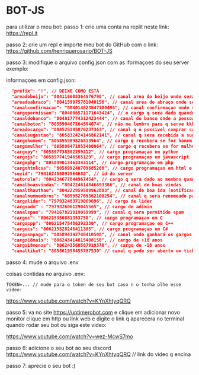# BOT-JS
para utilizar o meu bot:
passo 1: crie uma conta na replit neste link: https://repl.it

passo 2: crie um repl e importe meu bot do GitHub com o link: https://github.com/henriquerosario/BOT-JS

passo 3: modifique o arquivo config.json com as iformaçoes do seu server exemplo: 


informaçoes em config.json:
```json
  "prefix": "!", // DEIXE COMO ESTÁ
  "areadobeijo": "804116608364576790", // canal area do beijo onde sera permitido beijar
  "areadoabraco": "804159975781040158", // canal area do abraço onde sera permitido abraçar
  "canalconfirmacao": "804014823847100496", // canal confirmaçao onde sera permitido confirmar
  "cargopermissao": "804006571171643424", // o cargo q sera dado quando a pessoa clicar para desbloquear o server
  "canaldobanco": "804817774312423444", // canal do banco onde a pessoa pode consultar seu dinheiro
  "canalboton": "805590467164504074", // não me lembro para q serve kkkkk
  "areadocargo": "804525195876237363", // canal q é possivel comprar cargos
  "canalsugestao": "805832424146862141", // canal q sera recebida a sugestão do membro para todos voterem y/n
  "cargohomem": "805895989826813964", // cargo q recebera se for homem
  "cargomulher": "805896471853400064", // cargo q recebera se for mulher
  "cargopy": "805897738302259212", // cargo programaçao em python
  "cargojs": "805897741946585129", // cargo programaçao em javascript
  "cargophp": "805899013463343114", // cargo programaçao em php
  "cargohtmlcss": "805899240709685268", // cargo programaçao em html e css
  "sevid": "794167456897564682", // id do server
  "autorole": "804234677844967454", // cargo q sera dado ao membro quando ele entrar (autorole)
  "canalboasvindas": "804224614846693386", // canal de boas vindas
  "canalthauthau": "804222959509962803", // canal de boa ida (notificaçao de saida)
  "canalnummembros": "805952769362100254", // canal q sera renomeado para o server tem (num de membros) membros tenq ser de voz
  "cargolider": "797932483719069696", // cargo de lider
  "cargoadm" : "797932606129045565", // cargo de adimin
  "canalspam": "794167821919059999", // canal q sera permitido spam
  "cargoc": "806215350881353750", // cargo programaçao em C
  "cargocpp": "806215475486392330", // cargo programaçao em C++
  "cargocs": "806215528246411305", // cargo programaçao em C#
  "cargosnpago": "805894342740410508", // canal onde ganhará os gargos ex: homem, mulher etc... 
  "cargo18mais": "806243414815408158", // cargo de +18 anos 
  "cargo18menos": "806243560587919370", // cargo de -18 anos
  "canaltiket": "805861958455787530" // canal q pode ser aberto um ticket
```

passo 4: mude o arquivo .env 

coisas contidas no arquivo .env:
```env
TOKEN=... // mude para o token de seu bot caso n o tenha olhe esse video:
``` 
https://www.youtube.com/watch?v=KYnXhtyqQRQ

passo 5: va no site https://uptimerobot.com e clique em adicionar novo monitor clique em http ou link web e digite o link q aparecera no terminal quando rodar seu bot  ou siga este video:

https://www.youtube.com/watch?v=wez-McwS7mo

passo 6: adicione o seu bot ao seu discord https://www.youtube.com/watch?v=KYnXhtyqQRQ // link do video q encina

passo 7: aprecie o seu bot :)